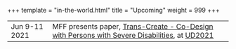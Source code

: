 +++
template = "in-the-world.html"
title = "Upcoming"
weight = 999
+++

| | |
| - | - |
| Jun 9-11 2021 | MFF presents paper, [Trans-Create - Co-Design with Persons with Severe Disabilities](https://), at [UD2021](https://ud2020.aalto.fi/)|
